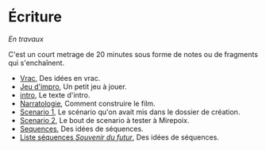 # Écriture

*En travaux*

C'est un court metrage de 20 minutes sous forme de notes ou de fragments qui s'enchaînent.

- [Vrac](vrac.md), Des idées en vrac.
- [Jeu d'impro](jeuimpro.md), Un petit jeu à jouer.
- [intro](intro.md), Le texte d'intro.
- [Narratologie](narratologie.md), Comment construire le film.
- [Scenario 1](scenar1.md), Le scénario qu'on avait mis dans le dossier de création.
- [Scenario 2](scenar2.md), Le bout de scenario à tester à Mirepoix.
- [Sequences](sequences.md), Des idées de séquences.
- [Liste séquences *Souvenir du futur*](liste.md), Des idées de séquences.
